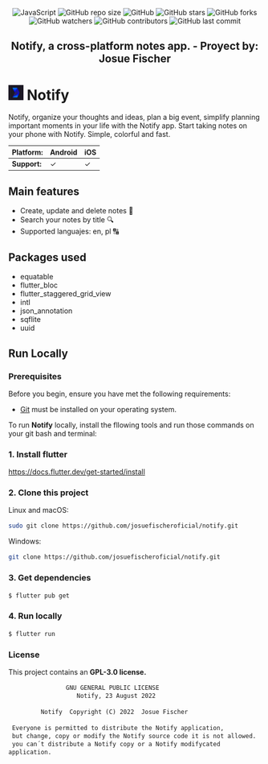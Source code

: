 <div align="center">

  ![JavaScript](https://img.shields.io/badge/Dart-Language-blue?logo=dart)
  ![GitHub repo size](https://img.shields.io/github/repo-size/josuefischeroficial/notify)
  ![GitHub](https://img.shields.io/github/license/josuefischeroficial/notify)
  ![GitHub stars](https://img.shields.io/github/stars/josuefischeroficial/notify?style=social)
  ![GitHub forks](https://img.shields.io/github/forks/josuefischeroficial/notify?style=social)
  ![GitHub watchers](https://img.shields.io/github/watchers/josuefischeroficial/notify?style=social)
  ![GitHub contributors](https://img.shields.io/github/contributors/josuefischeroficial/notify)
  ![GitHub last commit](https://img.shields.io/github/last-commit/josuefischeroficial/notify)

  <h2 align="center">Notify, a cross-platform notes app. - Proyect by: Josue Fischer</h2>

</div>

# <img src="assets\icon\icon.png" width="30" height="30" alt="Logo"> Notify

Notify, organize your thoughts and ideas, plan a big event, simplify planning important moments in your life with the Notify app. Start taking notes on your phone with Notify. Simple, colorful and fast.

| **Platform:** | Android |  iOS |
| ------------- | ------- | ---- |
| **Support:**  |    ✓    |  ✓  |

## Main features

- Create, update and delete notes 📝
- Search your notes by title 🔍
- Supported languajes: en, pl 🔠

## Packages used

- equatable
- flutter_bloc
- flutter_staggered_grid_view
- intl
- json_annotation
- sqflite
- uuid

## Run Locally

### Prerequisites

Before you begin, ensure you have met the following requirements:

* [Git](https://git-scm.com/downloads "Download Git") must be installed on your operating system.

To run **Notify** locally, install the fllowing tools and run those commands on your git bash and terminal:

### 1. Install flutter
https://docs.flutter.dev/get-started/install

### 2. Clone this project
Linux and macOS:

```bash
sudo git clone https://github.com/josuefischeroficial/notify.git
```

Windows:

```bash
git clone https://github.com/josuefischeroficial/notify.git
```

### 3. Get dependencies
```bash
$ flutter pub get
```

### 4. Run locally
```bash
$ flutter run
```

### License

This project contains an **GPL-3.0 license.**

                    GNU GENERAL PUBLIC LICENSE
                       Notify, 23 August 2022

             Notify  Copyright (C) 2022  Josue Fischer
             
     Everyone is permitted to distribute the Notify application,
     but change, copy or modify the Notify source code it is not allowed.
     you can´t distribute a Notify copy or a Notify modifycated application.
